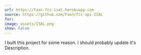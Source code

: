 ```yaml
---
url: https://faxn-fcc-isal.herokuapp.com
source: https://github.com/Faxn/fcc-api-ISAL
for: 
image: assets/ISAL.png
show: False
---
```


I built this project for some reason. I should probably update it's Description.
